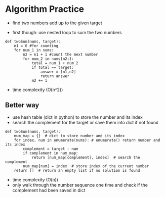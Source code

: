 # Algorithm Practice
  - find two numbers add up to the given target
* first though: use nested loop to sum the two numbers
```
def twoSum(nums, target):
    n1 = 0 #for counting
    for num_1 in nums:
        n2 = n1 + 1 #count the next number
        for num_2 in nums[n2:]:
            total = num_1 + num_2
            if total == target:
                answer = [n1,n2]
                return answer
            n2 += 1
```
* time complexity \(O(n^2)\)
## Better way
  - use hash table (dict in python) to store the number and its index
  - search the complement for the target or save them into dict if not found
```
def twoSum(nums, target):
    num_map = {}  # dict to store number and its index
    for index, num in enumerate(nums): # enumerate() return number and its index
        complement = target - num
        if complement in num_map:
            return [num_map[complement], index]  # search the complement
        num_map[num] = index  # store index of the current number
    return []  # return an empty list if no solution is found
```
* time complexity \(O(n)\)
* only walk through the number sequence one time and check if the complement had been saved in dict